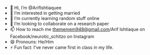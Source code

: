 - 👋 Hi, I’m @ArifIshtiaquee
- 👀 I’m interested in getting married
- 🌱 I’m currently learning random stuff online
- 💞️ I’m looking to collaborate on a research paper
- 📫 How to reach me thememem948@gmail.com/Arif Ishtiaque on Facebook/neurotic_schitzo on Instagram
- 😄 Pronouns: He/Him
- ⚡ Fun fact: I've never came first in class in my life.

<!---
ArifIshtiaquee/ArifIshtiaquee is a ✨ special ✨ repository because its `README.md` (this file) appears on your GitHub profile.
You can click the Preview link to take a look at your changes.
--->
